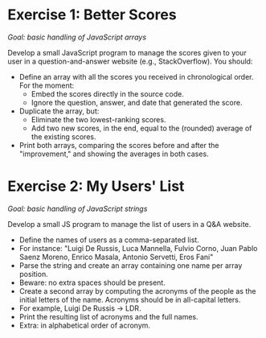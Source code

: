 # Exercise 1: Better Scores
_Goal: basic handling of JavaScript arrays_

Develop a small JavaScript program to manage the scores given to your user in a question-and-answer website (e.g., StackOverflow). You should:
 
- Define an array with all the scores you received in chronological order. For the moment:
  - Embed the scores directly in the source code.
  - Ignore the question, answer, and date that generated the score.
- Duplicate the array, but:
  - Eliminate the two lowest-ranking scores.
  - Add two new scores, in the end, equal to the (rounded) average of the existing scores.
- Print both arrays, comparing the scores before and after the "improvement," and showing the averages in both cases.

# Exercise 2: My Users' List
_Goal: basic handling of JavaScript strings_

Develop a small JS program to manage the list of users in a Q&A website.

- Define the names of users as a comma-separated list.
 - For instance: "Luigi De Russis, Luca Mannella, Fulvio Corno, Juan Pablo Saenz Moreno, Enrico Masala, Antonio Servetti, Eros Fani"
- Parse the string and create an array containing one name per array position.
 - Beware: no extra spaces should be present.
- Create a second array by computing the acronyms of the people as the initial letters of the name. Acronyms should be in all-capital letters.
 - For example, Luigi De Russis -> LDR.
- Print the resulting list of acronyms and the full names.
 - Extra: in alphabetical order of acronym.